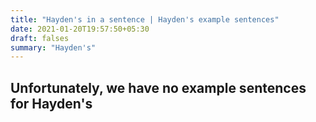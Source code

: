 ```yaml
---
title: "Hayden's in a sentence | Hayden's example sentences"
date: 2021-01-20T19:57:50+05:30
draft: falses
summary: "Hayden's"
---
```

## Unfortunately, we have no example sentences for Hayden's                 
